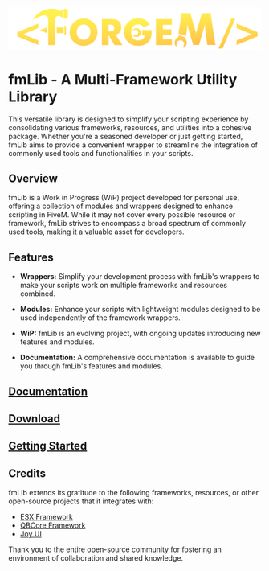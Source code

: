 ![ForgeM](web/img/forgem.png)

# fmLib - A Multi-Framework Utility Library

This versatile library is designed to simplify your scripting experience by consolidating various frameworks, resources, and utilities into a cohesive package. 
Whether you're a seasoned developer or just getting started, fmLib aims to provide a convenient wrapper to streamline the integration of commonly used tools and functionalities in your scripts.

## Overview

fmLib is a Work in Progress (WiP) project developed for personal use, offering a collection of modules and wrappers designed to enhance scripting in FiveM.
While it may not cover every possible resource or framework, fmLib strives to encompass a broad spectrum of commonly used tools, making it a valuable asset for developers.

## Features

- **Wrappers:** Simplify your development process with fmLib's wrappers to make your scripts work on multiple frameworks and resources combined.

- **Modules:** Enhance your scripts with lightweight modules designed to be used independently of the framework wrappers.

- **WiP:** fmLib is an evolving project, with ongoing updates introducing new features and modules.

- **Documentation:** A comprehensive documentation is available to guide you through fmLib's features and modules.

## [Documentation](https://forgem.gitbook.io/)

## [Download](https://github.com/meesvrh/fmLib/releases/latest/download/fmLib.zip)

## [Getting Started](https://forgem.gitbook.io/forgem/fmlib/getting-started)

## Credits

fmLib extends its gratitude to the following frameworks, resources, or other open-source projects that it integrates with:

- [ESX Framework](https://github.com/esx-framework)
- [QBCore Framework](https://github.com/qbcore-framework)
- [Joy UI](https://mui.com/joy-ui/getting-started/)

Thank you to the entire open-source community for fostering an environment of collaboration and shared knowledge.